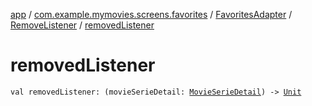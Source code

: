 [app](../../../index.md) / [com.example.mymovies.screens.favorites](../../index.md) / [FavoritesAdapter](../index.md) / [RemoveListener](index.md) / [removedListener](./removed-listener.md)

# removedListener

`val removedListener: (movieSerieDetail: `[`MovieSerieDetail`](../../../com.example.mymovies.models/-movie-serie-detail/index.md)`) -> `[`Unit`](https://kotlinlang.org/api/latest/jvm/stdlib/kotlin/-unit/index.html)